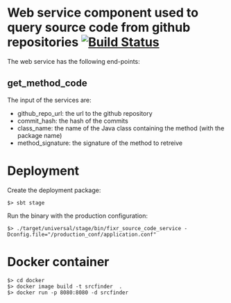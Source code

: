 # Web service component used to query source code from github repositories [![Build Status](https://travis-ci.com/cuplv/fixr_source_code_service.svg?branch=master)](https://travis-ci.com/cuplv/fixr_source_code_service)


The web service has the following end-points:

## get_method_code

The input of the services are:
- github_repo_url: the url to the github repository
- commit_hash: the hash of the commits
- class_name: the name of the Java class containing the method (with the package name)
- method_signature: the signature of the method to retreive

# Deployment

Create the deployment package:

```
$> sbt stage
```

Run the binary with the production configuration:
```
$> ./target/universal/stage/bin/fixr_source_code_service -Dconfig.file="/production_conf/application.conf"
```

# Docker container

```
$> cd docker
$> docker image build -t srcfinder  .
$> docker run -p 8080:8080 -d srcfinder
```
